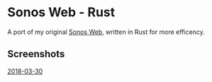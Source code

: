 # Sonos Web - Rust

A port of my original [Sonos Web](https://github.com/denysvitali/sonos-web), written in Rust for more efficency.

## Screenshots
[2018-03-30](screenshots/2018-03-30.png)